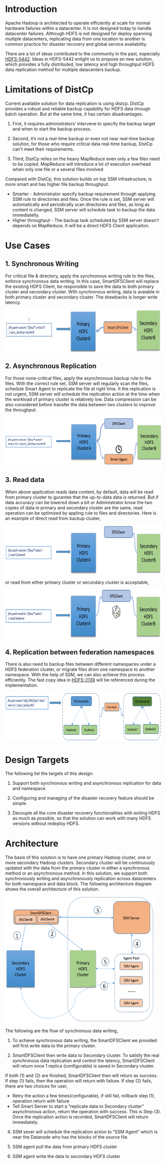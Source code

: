 Introduction 
=============

Apache Hadoop is architected to operate efficiently at scale for normal
hardware failures within a datacenter. It is not designed today to
handle datacenter failures. Although HDFS is not designed for deploy
spanning multiple datacenters, replicating data from one location to
another is common practice for disaster recovery and global service
availability.

There are a lot of ideas contributed to the community in the past, especially [HDFS-5442](https://issues.apache.org/jira/browse/HDFS-5442). Ideas in HDFS-5442 enlight us to propose an new solution, which provides a fully distributed, low latency and high
throughput HDFS data replication method for multiple datacenters backup.

Limitations of DistCp
=====================

Current available solution for data replication is using distcp. DistCp
provides a robust and reliable backup capability for HDFS data through
batch operation. But at the same time, it has certain disadvantages.

1.  First, it requires administrators’ intervene to specify the backup
    target and when to start the backup process.

2.  Second, it’s not a real-time backup or even not near real-time
    backup solution, for those who require critical data real-time
    backup, DistCp can’t meet their requirements.

3.  Third, DistCp relies on the heavy MapReduce even only a few files
    need to be copied. MapReduce will introduce a lot of execution
    overhead when only one file or a several files involved

Compared with DistCp, this solution builds on top SSM infrastructure, is more smart and has higher file backup 
throughput. 
* Smarter - Administrator specify backup requirement through applying SSM rule to directories and files. Once the rule is set, SSM server will automatically and periodically scan directories and files, as long as content is changed, SSM server will schedule task to backup the data immediatelly. 
* Higher throughput - The backup task scheduled by SSM server doesn't depends on MapReduce. It will be a direct HDFS Client applicaiton. 

Use Cases
==============================
## 1.  Synchronous Writing

For critical file & directory, apply the synchronous writing rule to the
files, enforce synchronous data writing. In this case, SmartDFSClient
will replace the existing HDFS Client, be responsible to save the data
to both primary cluster and secondary cluster. With synchronous writing, data
is avaiable in both primary cluster and secondary cluster. The drawbacks is 
longer write latency.

<img src="./dr-sync-backup.png" width="681" height="138" />
 

## 2. Asynchronous Replication

For those none-critical files, apply the asynchronous backup rule to the
files. With the correct rule set, SSM server will regularly scan the
files, schedule Smart Agent to replicate the file at right time. It the
replication is not urgent, SSM server will schedule the replication
action at the time when the workload of primary cluster is relatively
low. Data compression can be also considered before transfer the data
between two clusters to improve the throughput.

<img src="./dr-async-backup.png" width="681" height="158" />

## 3. Read data

When above application reads data content, by default, data will be read from primary cluster to gurantee that the up-to-data data is returned. But if data accuracy can be lowered down a bit or Administrator know the two copies of data in primary and secondary cluster are the same, read operation can be optimized by appling rule to files and directories. Here is an example of direct read from backup cluster, 

<img src="./dr-read-direct.png" width="681" height="158" />

or read from either primary cluster or secondary cluster is acceptable,

<img src="./dr-read-balance.png" width="681" height="158" />

## 4. Replication between federation namespaces

There is also need to backup files between different namespaces under a HDFS federation cluster, or migrate files drom one namespace to another namespace. With the help of SSM, we can also achieve this process efficiently. The fast copy idea in [HDFS-2139](https://issues.apache.org/jira/browse/HDFS-2139) will be referenced during the implementation. 

<img src="./dr-backup-between-namespace.png" width="681" height="158" />

Design Targets 
===============

The following list the targets of this design:

1. Support both synchronous writing and asynchronous replication for data and namespace.

2. Configuring and managing of the disaster recovery feature should be simple.

3. Decouple all the core disaster recovery functionalities with exiting HDFS as much as possible, so that the solution can work with many HDFS versions without redeploy HDFS.

Architecture
============

The basis of this solution is to have one primary Hadoop cluster, one or
more secondary Hadoop clusters. Secondary cluster will be continuously
updated with the data from the primary cluster in either a synchronous
method or an asynchronous method. In this solution, we support both
synchronously writing and asynchronously replication across datacenters
for both namespace and data block. The following architecture diagram
shows the overall architecture of this solution.

<img src="./high-level-disaster-recovery-arch.png" width="481" height="408" />

The following are the flow of synchronous data writing,

1.  To achieve synchronous data writing, the SmartDFSClient we provided
    will first write data to the primary cluster.

2.  SmartDFSClient then write data to Secondary cluster. To satisfy the
    real synchronous data replication and control the latency,
    SmartDFSClient will return once 1 replica (configurable) is saved in
    Secondary cluster.

If both (1) and (2) are finished, SmartDFSClient then will return as
success. If step (1) fails, then the operation will return with failure.
If step (2) fails, there are two choices for user,

* Retry the action a few times(configurable), if still fail, rollback
  step (1), operation return with failure
* Tell Smart Server to start a “replicate data to Secondary cluster”
  asynchronous action, return the operation with success. This is
  Step (3). Once the replication action is recorded, SmartDFSClient
  will return immediately.

4.  SSM sever will schedule the replication action to “SSM Agent” which
    is near the Datanode who has the blocks of the source file.

5.  SSM agent pull the data from primary HDFS cluster

6.  SSM agent write the data to secondary HDFS cluster


